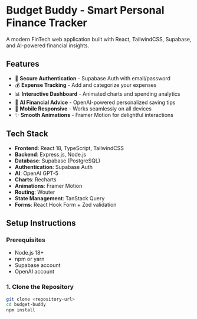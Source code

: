# Budget Buddy - Smart Personal Finance Tracker

A modern FinTech web application built with React, TailwindCSS, Supabase, and AI-powered financial insights.

## Features

- 🔐 **Secure Authentication** - Supabase Auth with email/password
- 💰 **Expense Tracking** - Add and categorize your expenses
- 📊 **Interactive Dashboard** - Animated charts and spending analytics
- 🤖 **AI Financial Advice** - OpenAI-powered personalized saving tips
- 📱 **Mobile Responsive** - Works seamlessly on all devices
- ✨ **Smooth Animations** - Framer Motion for delightful interactions

## Tech Stack

- **Frontend**: React 18, TypeScript, TailwindCSS
- **Backend**: Express.js, Node.js
- **Database**: Supabase (PostgreSQL)
- **Authentication**: Supabase Auth
- **AI**: OpenAI GPT-5
- **Charts**: Recharts
- **Animations**: Framer Motion
- **Routing**: Wouter
- **State Management**: TanStack Query
- **Forms**: React Hook Form + Zod validation

## Setup Instructions

### Prerequisites

- Node.js 18+ 
- npm or yarn
- Supabase account
- OpenAI account

### 1. Clone the Repository

```bash
git clone <repository-url>
cd budget-buddy
npm install
